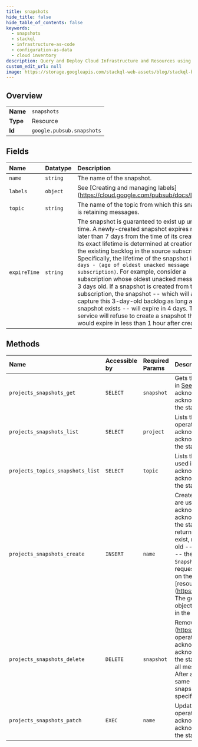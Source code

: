 ```yaml
---
title: snapshots
hide_title: false
hide_table_of_contents: false
keywords:
  - snapshots
  - stackql
  - infrastructure-as-code
  - configuration-as-data
  - cloud inventory
description: Query and Deploy Cloud Infrastructure and Resources using SQL
custom_edit_url: null
image: https://storage.googleapis.com/stackql-web-assets/blog/stackql-blog-post-featured-image.png
---
```

  
    

## Overview
<table><tbody>
<tr><td><b>Name</b></td><td><code>snapshots</code></td></tr>
<tr><td><b>Type</b></td><td>Resource</td></tr>
<tr><td><b>Id</b></td><td><code>google.pubsub.snapshots</code></td></tr>
</tbody></table>

## Fields
| Name | Datatype | Description |
|:-----|:---------|:------------|
| `name` | `string` | The name of the snapshot. |
| `labels` | `object` | See [Creating and managing labels] (https://cloud.google.com/pubsub/docs/labels). |
| `topic` | `string` | The name of the topic from which this snapshot is retaining messages. |
| `expireTime` | `string` | The snapshot is guaranteed to exist up until this time. A newly-created snapshot expires no later than 7 days from the time of its creation. Its exact lifetime is determined at creation by the existing backlog in the source subscription. Specifically, the lifetime of the snapshot is `7 days - (age of oldest unacked message in the subscription)`. For example, consider a subscription whose oldest unacked message is 3 days old. If a snapshot is created from this subscription, the snapshot -- which will always capture this 3-day-old backlog as long as the snapshot exists -- will expire in 4 days. The service will refuse to create a snapshot that would expire in less than 1 hour after creation. |
## Methods
| Name | Accessible by | Required Params | Description |
|:-----|:--------------|:----------------|:------------|
| `projects_snapshots_get` | `SELECT` | `snapshot` | Gets the configuration details of a snapshot. Snapshots are used in [Seek](https://cloud.google.com/pubsub/docs/replay-overview) operations, which allow you to manage message acknowledgments in bulk. That is, you can set the acknowledgment state of messages in an existing subscription to the state captured by a snapshot. |
| `projects_snapshots_list` | `SELECT` | `project` | Lists the existing snapshots. Snapshots are used in [Seek]( https://cloud.google.com/pubsub/docs/replay-overview) operations, which allow you to manage message acknowledgments in bulk. That is, you can set the acknowledgment state of messages in an existing subscription to the state captured by a snapshot. |
| `projects_topics_snapshots_list` | `SELECT` | `topic` | Lists the names of the snapshots on this topic. Snapshots are used in [Seek](https://cloud.google.com/pubsub/docs/replay-overview) operations, which allow you to manage message acknowledgments in bulk. That is, you can set the acknowledgment state of messages in an existing subscription to the state captured by a snapshot. |
| `projects_snapshots_create` | `INSERT` | `name` | Creates a snapshot from the requested subscription. Snapshots are used in [Seek](https://cloud.google.com/pubsub/docs/replay-overview) operations, which allow you to manage message acknowledgments in bulk. That is, you can set the acknowledgment state of messages in an existing subscription to the state captured by a snapshot. If the snapshot already exists, returns `ALREADY_EXISTS`. If the requested subscription doesn't exist, returns `NOT_FOUND`. If the backlog in the subscription is too old -- and the resulting snapshot would expire in less than 1 hour -- then `FAILED_PRECONDITION` is returned. See also the `Snapshot.expire_time` field. If the name is not provided in the request, the server will assign a random name for this snapshot on the same project as the subscription, conforming to the [resource name format] (https://cloud.google.com/pubsub/docs/admin#resource_names). The generated name is populated in the returned Snapshot object. Note that for REST API requests, you must specify a name in the request. |
| `projects_snapshots_delete` | `DELETE` | `snapshot` | Removes an existing snapshot. Snapshots are used in [Seek] (https://cloud.google.com/pubsub/docs/replay-overview) operations, which allow you to manage message acknowledgments in bulk. That is, you can set the acknowledgment state of messages in an existing subscription to the state captured by a snapshot. When the snapshot is deleted, all messages retained in the snapshot are immediately dropped. After a snapshot is deleted, a new one may be created with the same name, but the new one has no association with the old snapshot or its subscription, unless the same subscription is specified. |
| `projects_snapshots_patch` | `EXEC` | `name` | Updates an existing snapshot. Snapshots are used in [Seek](https://cloud.google.com/pubsub/docs/replay-overview) operations, which allow you to manage message acknowledgments in bulk. That is, you can set the acknowledgment state of messages in an existing subscription to the state captured by a snapshot. |
